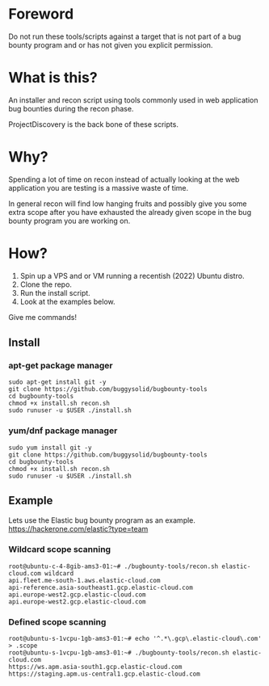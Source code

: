 # Foreword

Do not run these tools/scripts against a target that is not part of a bug bounty program and or has not given you explicit permission.   

# What is this?

An installer and recon script using tools commonly used in web application bug bounties during the recon phase.  

ProjectDiscovery is the back bone of these scripts.

# Why?

Spending a lot of time on recon instead of actually looking at the web application you are testing is a massive waste of time.   

In general recon will find low hanging fruits and possibly give you some extra scope after you have exhausted the already given scope in the bug bounty program you are working on.  

# How?

1. Spin up a VPS and or VM running a recentish (2022) Ubuntu distro.
2. Clone the repo.
3. Run the install script.
4. Look at the examples below.

Give me commands!

## Install

### apt-get package manager

```
sudo apt-get install git -y
git clone https://github.com/buggysolid/bugbounty-tools
cd bugbounty-tools
chmod +x install.sh recon.sh
sudo runuser -u $USER ./install.sh
```

### yum/dnf package manager

```
sudo yum install git -y
git clone https://github.com/buggysolid/bugbounty-tools
cd bugbounty-tools
chmod +x install.sh recon.sh
sudo runuser -u $USER ./install.sh
```

## Example

Lets use the Elastic bug bounty program as an example. https://hackerone.com/elastic?type=team

### Wildcard scope scanning

```
root@ubuntu-c-4-8gib-ams3-01:~# ./bugbounty-tools/recon.sh elastic-cloud.com wildcard
api.fleet.me-south-1.aws.elastic-cloud.com
api-reference.asia-southeast1.gcp.elastic-cloud.com
api.europe-west2.gcp.elastic-cloud.com
api.europe-west2.gcp.elastic-cloud.com
```

### Defined scope scanning

```
root@ubuntu-s-1vcpu-1gb-ams3-01:~# echo '^.*\.gcp\.elastic-cloud\.com' > .scope
root@ubuntu-s-1vcpu-1gb-ams3-01:~# ./bugbounty-tools/recon.sh elastic-cloud.com
https://ws.apm.asia-south1.gcp.elastic-cloud.com 
https://staging.apm.us-central1.gcp.elastic-cloud.com 
```
